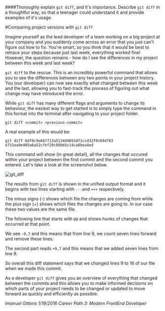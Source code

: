 ####Thoroughly explain `git diff`, and it's importance. Describe `git diff` in a thoughtful way, so that a teenager could understand it and provide examples of it's usage.

#Comparing project versions with `git diff`

Imagine yourself as the lead developer of a team working on a big project at your company and you suddenly come across an error that you just can't figure out how to fix. You're smart, so you think that it would be best to retrace your steps because just last week, everything worked fine! However, the question remains - how do I see the differences in my project between this week and last week? 

`git diff` to the rescue. This is an incredibly powerful command that allows you to see the differences between any two points in your project history. You (our developer) can now see exactly what changed between this week and the last, allowing you to  fast-track the process of figuring out what change may have introduced the error.  

While `git diff` has many different flags and arguments to change its behaviour, the easiest way to get started is to simply type the command in this format into the terminal after navigating to your project folder. 

	git diff <commit> <previous-commit>

A real example of this would be:

	git diff 6df0c9e667713a513449091df1ccd32f0c69df03 e731ea9e405a6a52cfef29c08b65c14ca0bea4ed

This command will show (in great detail), all the changes that occured within your project between the first commit and the second commit you entered. Let's take a look at the screenshot below. 

![git_diff](http://i.imgur.com/zYWnDSK.png)


The results from `git diff` is shown in the unified output format and it begins with two lines starting with `---`and `+++` respectively.

The minus signs (-) shows which file the changes are coming from while the plus sign (+) shows which files the changes are going to. 
In our case these two values are the same file. 

The following line that starts with `@@` and shows hunks of changes that occurred at that point. 

We see `-9,7` and this means that from line 9, we count seven lines forward and remove these lines.

The second part reads `+9,7` and this means that we added seven lines from line 9.

So overall this diff statement says that we changed lines 9 to 16 of our file when we made this commit.

As a developer `git diff` gives you an overview of everything that changed between the commits and this allows you to make informed decisions on which parts of your project needs to be changed or updated to move forward as quickly and efficiently as possible. 



*Imanuel Gittens 1/19/2016 Career Path 3: Modern FrontEnd Developer*
